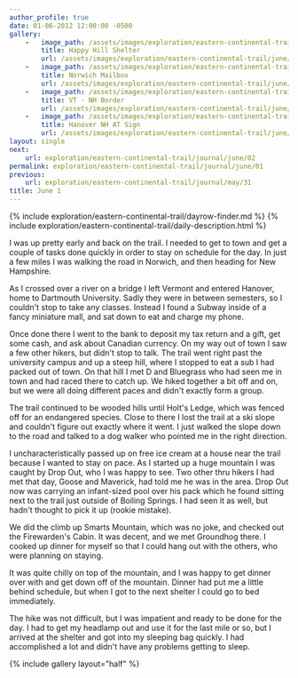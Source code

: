 ```yaml
---
author_profile: true
date: 01-06-2012 12:00:00 -0500
gallery:
    -   image_path: /assets/images/exploration/eastern-continental-trail/june/small/1-1.jpg
        title: Happy Hill Shelter
        url: /assets/images/exploration/eastern-continental-trail/june/large/1-1.jpg
    -   image_path: /assets/images/exploration/eastern-continental-trail/june/small/1-2.jpg
        title: Norwich Mailbox
        url: /assets/images/exploration/eastern-continental-trail/june/large/1-2.jpg
    -   image_path: /assets/images/exploration/eastern-continental-trail/june/small/1-3.jpg
        title: VT - NH Border
        url: /assets/images/exploration/eastern-continental-trail/june/large/1-3.jpg
    -   image_path: /assets/images/exploration/eastern-continental-trail/june/small/1-4.jpg
        title: Hanover NH AT Sign
        url: /assets/images/exploration/eastern-continental-trail/june/large/1-4.jpg
layout: single
next:
    url: exploration/eastern-continental-trail/journal/june/02
permalink: exploration/eastern-continental-trail/journal/june/01
previous:
    url: exploration/eastern-continental-trail/journal/may/31
title: June 1
---
```

{% include exploration/eastern-continental-trail/dayrow-finder.md %}
{% include exploration/eastern-continental-trail/daily-description.html %}

I was up pretty early and back on the trail. I needed to get to town and get a couple of tasks done quickly in order to stay on schedule for the day. In just a few miles I was walking the road in Norwich, and then heading for New Hampshire.

As I crossed over a river on a bridge I left Vermont and entered Hanover, home to Dartmouth University. Sadly they were in between semesters, so I couldn't stop to take any classes. Instead I found a Subway inside of a fancy miniature mall, and sat down to eat and charge my phone.

Once done there I went to the bank to deposit my tax return and a gift, get some cash, and ask about Canadian currency. On my way out of town I saw a few other hikers, but didn't stop to talk. The trail went right past the university campus and up a steep hill, where I stopped to eat a sub I had packed out of town. On that hill I met D and Bluegrass who had seen me in town and had raced there to catch up. We hiked together a bit off and on, but we were all doing different paces and didn't exactly form a group.

The trail continued to be wooded hills until Holt's Ledge, which was fenced off for an endangered species. Close to there I lost the trail at a ski slope and couldn't figure out exactly where it went. I just walked the slope down to the road and talked to a dog walker who pointed me in the right direction.

I uncharacteristically passed up on free ice cream at a house near the trail because I wanted to stay on pace. As I started up a huge mountain I was caught by Drop Out, who I was happy to see. Two other thru hikers I had met that day, Goose and Maverick, had told me he was in the area. Drop Out now was carrying an infant-sized pool over his pack which he found sitting next to the trail just outside of Boiling Springs. I had seen it as well, but hadn't thought to pick it up (rookie mistake).

We did the climb up Smarts Mountain, which was no joke, and checked out the Firewarden's Cabin. It was decent, and we met Groundhog there. I cooked up dinner for myself so that I could hang out with the others, who were planning on staying.

It was quite chilly on top of the mountain, and I was happy to get dinner over with and get down off of the mountain. Dinner had put me a little behind schedule, but when I got to the next shelter I could go to bed immediately.

The hike was not difficult, but I was impatient and ready to be done for the day. I had to get my headlamp out and use it for the last mile or so, but I arrived at the shelter and got into my sleeping bag quickly. I had accomplished a lot and didn't have any problems getting to sleep.

{% include gallery layout="half" %}